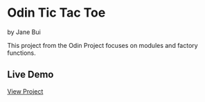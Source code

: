 # Odin Tic Tac Toe
by Jane Bui

This project from the Odin Project focuses on modules and factory functions.

## Live Demo
[View Project](https://janebui.github.io/odin-tictactoe/)
